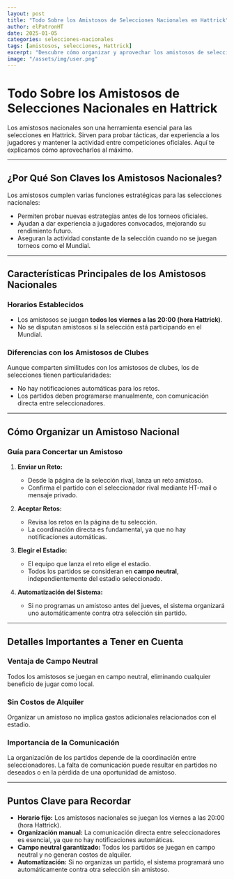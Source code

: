 ```yaml
---
layout: post
title: "Todo Sobre los Amistosos de Selecciones Nacionales en Hattrick"
author: elPatronHT
date: 2025-01-05
categories: selecciones-nacionales
tags: [amistosos, selecciones, Hattrick]
excerpt: "Descubre cómo organizar y aprovechar los amistosos de selecciones nacionales en Hattrick."
image: "/assets/img/user.png"
---
```


# Todo Sobre los Amistosos de Selecciones Nacionales en Hattrick

Los amistosos nacionales son una herramienta esencial para las selecciones en Hattrick. Sirven para probar tácticas, dar experiencia a los jugadores y mantener la actividad entre competiciones oficiales. Aquí te explicamos cómo aprovecharlos al máximo.

---

## ¿Por Qué Son Claves los Amistosos Nacionales?

Los amistosos cumplen varias funciones estratégicas para las selecciones nacionales:

- Permiten probar nuevas estrategias antes de los torneos oficiales.
- Ayudan a dar experiencia a jugadores convocados, mejorando su rendimiento futuro.
- Aseguran la actividad constante de la selección cuando no se juegan torneos como el Mundial.

---

## Características Principales de los Amistosos Nacionales

### Horarios Establecidos

- Los amistosos se juegan **todos los viernes a las 20:00 (hora Hattrick)**.
- No se disputan amistosos si la selección está participando en el Mundial.

### Diferencias con los Amistosos de Clubes

Aunque comparten similitudes con los amistosos de clubes, los de selecciones tienen particularidades:

- No hay notificaciones automáticas para los retos.
- Los partidos deben programarse manualmente, con comunicación directa entre seleccionadores.

---

## Cómo Organizar un Amistoso Nacional

### Guía para Concertar un Amistoso

1. **Enviar un Reto:**

   - Desde la página de la selección rival, lanza un reto amistoso.
   - Confirma el partido con el seleccionador rival mediante HT-mail o mensaje privado.

2. **Aceptar Retos:**

   - Revisa los retos en la página de tu selección.
   - La coordinación directa es fundamental, ya que no hay notificaciones automáticas.

3. **Elegir el Estadio:**

   - El equipo que lanza el reto elige el estadio.
   - Todos los partidos se consideran en **campo neutral**, independientemente del estadio seleccionado.

4. **Automatización del Sistema:**
   - Si no programas un amistoso antes del jueves, el sistema organizará uno automáticamente contra otra selección sin partido.

---

## Detalles Importantes a Tener en Cuenta

### Ventaja de Campo Neutral

Todos los amistosos se juegan en campo neutral, eliminando cualquier beneficio de jugar como local.

### Sin Costos de Alquiler

Organizar un amistoso no implica gastos adicionales relacionados con el estadio.

### Importancia de la Comunicación

La organización de los partidos depende de la coordinación entre seleccionadores. La falta de comunicación puede resultar en partidos no deseados o en la pérdida de una oportunidad de amistoso.

---

## Puntos Clave para Recordar

- **Horario fijo:** Los amistosos nacionales se juegan los viernes a las 20:00 (hora Hattrick).
- **Organización manual:** La comunicación directa entre seleccionadores es esencial, ya que no hay notificaciones automáticas.
- **Campo neutral garantizado:** Todos los partidos se juegan en campo neutral y no generan costos de alquiler.
- **Automatización:** Si no organizas un partido, el sistema programará uno automáticamente contra otra selección sin amistoso.
